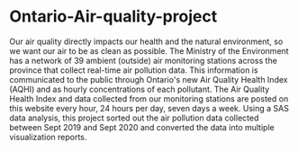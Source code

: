 # Ontario-Air-quality-project
Our air quality directly impacts our health and the natural environment, so we want our air to be as clean as possible. The Ministry of the Environment has a network of 39 ambient (outside) air monitoring stations across the province that collect real-time air pollution data. This information is communicated to the public through Ontario's new Air Quality Health Index (AQHI) and as hourly concentrations of each pollutant. The Air Quality Health Index and data collected from our monitoring stations are posted on this website every hour, 24 hours per day, seven days a week. Using a SAS data analysis, this project sorted out the air pollution data collected between Sept 2019 and Sept 2020 and converted the data into multiple visualization reports.
